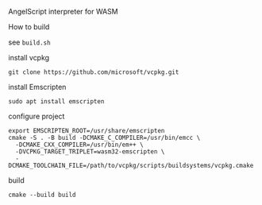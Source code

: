 AngelScript interpreter for WASM

How to build

see `build.sh`

install vcpkg
```shell
git clone https://github.com/microsoft/vcpkg.git
```

install Emscripten
```shell
sudo apt install emscripten
```

configure project
```shell
export EMSCRIPTEN_ROOT=/usr/share/emscripten
cmake -S . -B build -DCMAKE_C_COMPILER=/usr/bin/emcc \
  -DCMAKE_CXX_COMPILER=/usr/bin/em++ \
  -DVCPKG_TARGET_TRIPLET=wasm32-emscripten \
  -DCMAKE_TOOLCHAIN_FILE=/path/to/vcpkg/scripts/buildsystems/vcpkg.cmake
```

build
```shell
cmake --build build
```